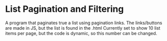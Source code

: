 # List Pagination and Filtering
A program that paginates true a list using pagination links. 
The links/buttons are made in JS, but the list is found in the .html
Currently set to show 10 list items per page, but the code is dynamic, so this number can be changed.
